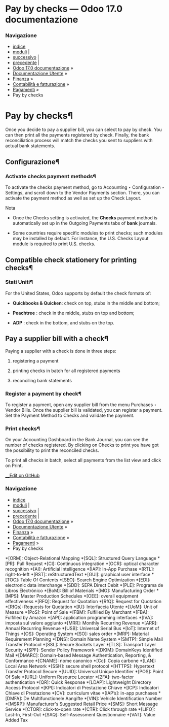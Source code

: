 # Pay by checks — Odoo 17.0 documentazione

### Navigazione

  * [indice](../../../../genindex.html "Indice generale")
  * [moduli](../../../../py-modindex.html "Indice del modulo Python") |
  * [successivo](forecast.html "Forecast future bills to pay") |
  * [precedente](pay_sepa.html "Pay with SEPA") |
  * [Odoo 17.0 documentazione](../../../../index-2.html) »
  * [Documentazione Utente](../../../../applications.html) »
  * [Finanza](../../../finance.html) »
  * [Contabilità e fatturazione](../../accounting.html) »
  * [Pagamenti](../payments.html) »
  * Pay by checks



# Pay by checks¶

Once you decide to pay a supplier bill, you can select to pay by check. You can then print all the payments registered by check. Finally, the bank reconciliation process will match the checks you sent to suppliers with actual bank statements.

## Configurazione¶

### Activate checks payment methods¶

To activate the checks payment method, go to Accounting ‣ Configuration ‣ Settings, and scroll down to the Vendor Payments section. There, you can activate the payment method as well as set up the Check Layout.

Nota

  * Once the Checks setting is activated, the **Checks** payment method is automatically set up in the Outgoing Payments tabs of **bank** journals.

  * Some countries require specific modules to print checks; such modules may be installed by default. For instance, the U.S. Checks Layout module is required to print U.S. checks.




## Compatible check stationery for printing checks¶

### Stati Uniti¶

For the United States, Odoo supports by default the check formats of:

  * **Quickbooks & Quicken**: check on top, stubs in the middle and bottom;

  * **Peachtree** : check in the middle, stubs on top and bottom;

  * **ADP** : check in the bottom, and stubs on the top.




## Pay a supplier bill with a check¶

Paying a supplier with a check is done in three steps:

  1. registering a payment

  2. printing checks in batch for all registered payments

  3. reconciling bank statements




### Register a payment by check¶

To register a payment, open any supplier bill from the menu Purchases ‣ Vendor Bills. Once the supplier bill is validated, you can register a payment. Set the Payment Method to Checks and validate the payment.

### Print checks¶

On your Accounting Dashboard in the Bank Journal, you can see the number of checks registered. By clicking on Checks to print you have got the possibility to print the reconciled checks.

To print all checks in batch, select all payments from the list view and click on Print.

[ __Edit on GitHub](https://github.com/odoo/documentation/edit/17.0/content/applications/finance/accounting/payments/pay_checks.rst)

### Navigazione

  * [indice](../../../../genindex.html "Indice generale")
  * [moduli](../../../../py-modindex.html "Indice del modulo Python") |
  * [successivo](forecast.html "Forecast future bills to pay") |
  * [precedente](pay_sepa.html "Pay with SEPA") |
  * [Odoo 17.0 documentazione](../../../../index-2.html) »
  * [Documentazione Utente](../../../../applications.html) »
  * [Finanza](../../../finance.html) »
  * [Contabilità e fatturazione](../../accounting.html) »
  * [Pagamenti](../payments.html) »
  * Pay by checks


  *[ORM]: Object-Relational Mapping
  *[SQL]: Structured Query Language
  *[PR]: Pull Request
  *[CI]: Continuous integration
  *[OCR]: optical character recognition
  *[AI]: Artificial Intelligence
  *[IAP]: In-App Purchase
  *[RTL]: right-to-left
  *[RST]: reStructuredText
  *[GUI]: graphical user interface
  *[TOC]: Table Of Contents
  *[SEO]: Search Engine Optimization
  *[EDI]: electronic data interchange
  *[SDD]: SEPA Direct Debit
  *[PLE]: Programa de Libros Electrónico
  *[BoM]: Bill of Materials
  *[MO]: Manufacturing Order
  *[MPS]: Master Production Schedules
  *[OEE]: overall equipment effectiveness
  *[RFQ]: Request for Quotation
  *[RfQ]: Request for Quotation
  *[RfQs]: Requests for Quotation
  *[IU]: Interfaccia Utente
  *[UoM]: Unit of Measure
  *[PoS]: Point of Sale
  *[FBM]: Fulfilled By Merchant
  *[FBA]: Fulfilled by Amazon
  *[API]: application programming interfaces
  *[IVA]: imposta sul valore aggiunto
  *[MRR]: Monthly Recurring Revenue
  *[ARR]: Annual Recurring Revenue
  *[USB]: Universal Serial Bus
  *[IoT]: Internet of Things
  *[OS]: Operating System
  *[SO]: sales order
  *[MRP]: Material Requirement Planning
  *[DNS]: Domain Name System
  *[SMTP]: Simple Mail Transfer Protocol
  *[SSL]: Secure Sockets Layer
  *[TLS]: Transport Layer Security
  *[SPF]: Sender Policy Framework
  *[DKIM]: DomainKeys Identified Mail
  *[DMARC]: Domain-based Message Authentication, Reporting, & Conformance
  *[CNAME]: nome canonico
  *[Cc]: Copia carbone
  *[LAN]: Local Area Network
  *[SSH]: secure shell protocol
  *[HTTPS]: Hypertext Transfer Protocol Secure
  *[UUID]: Universal Unique Identifier
  *[POS]: Point Of Sale
  *[URL]: Uniform Resource Locator
  *[2FA]: two-factor authentication
  *[QR]: Quick Response
  *[LDAP]: Lightweight Directory Access Protocol
  *[KPI]: Indicatori di Prestazione Chiave
  *[ICP]: Indicatori Chiave di Prestazione
  *[CV]: curriculum vitae
  *[IAP’s]: in-app purchases
  *[DMFA]: De Multifunctionele Aangifte
  *[VIN]: Vehicle Identification Number
  *[MSRP]: Manufacturer's Suggested Retail Price
  *[SMS]: Short Message Service
  *[CTOR]: click-to-open rate
  *[CTR]: Click through rate
  *[LIFO]: Last-In, First-Out
  *[SAQ]: Self-Assessment Questionnaire
  *[VAT]: Value Added Tax